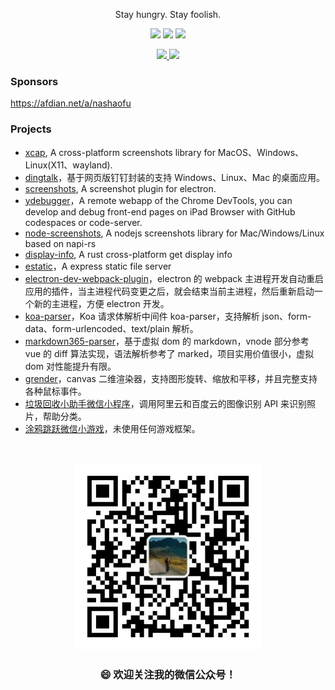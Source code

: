 <div align="center">
  <p>Stay hungry. Stay foolish.</p>
  <p>
    <img src="https://img.shields.io/github/followers/nashaofu" />
    <img src="https://img.shields.io/github/stars/nashaofu" />
    <img src="https://visitor-badge.laobi.icu/badge?page_id=nashaofu.nashaofu.README.md" />
  </p>
  <p>
    <a href="https://github.com/anuraghazra/github-readme-stats">
      <img
        width="49%"
        src="https://github-readme-stats.vercel.app/api?username=nashaofu&theme=shades-of-purple&show_icons=true&hide_border=true"
      />
    </a>
    <a href="https://git.io/streak-stats">
      <img
        width="49%"
        src="https://github-readme-streak-stats.herokuapp.com?user=nashaofu&theme=shades-of-purple&hide_border=true"
      />
    </a>
  </p>
</div>

<!--
**nashaofu/nashaofu** is a ✨ _special_ ✨ repository because its `README.md` (this file) appears on your GitHub profile.

Here are some ideas to get you started:

- 🔭 I’m currently working on ...
- 🌱 I’m currently learning ...
- 👯 I’m looking to collaborate on ...
- 🤔 I’m looking for help with ...
- 💬 Ask me about ...
- 📫 How to reach me: ...
- 😄 Pronouns: ...
- ⚡ Fun fact: ...
-->

### Sponsors

https://afdian.net/a/nashaofu

### Projects

-   [xcap](https://github.com/nashaofu/xcap), A cross-platform screenshots library for MacOS、Windows、Linux(X11、wayland).
-   [dingtalk](https://github.com/nashaofu/dingtalk)，基于网页版钉钉封装的支持 Windows、Linux、Mac 的桌面应用。
-   [screenshots](https://github.com/nashaofu/screenshots), A screenshot plugin for electron.
-   [ydebugger](https://github.com/nashaofu/ydebugger)，A remote webapp of the Chrome DevTools, you can develop and debug front-end pages on iPad Browser with GitHub codespaces or code-server.
-   [node-screenshots](https://github.com/nashaofu/node-screenshots), A nodejs screenshots library for Mac/Windows/Linux based on napi-rs
-   [display-info](https://github.com/nashaofu/display-info), A rust cross-platform get display info
-   [estatic](https://github.com/nashaofu/estatic)，A express static file server
-   [electron-dev-webpack-plugin](https://github.com/nashaofu/electron-dev-webpack-plugin)，electron 的 webpack 主进程开发自动重启应用的插件，当主进程代码变更之后，就会结束当前主进程，然后重新启动一个新的主进程，方便 electron 开发。
-   [koa-parser](https://github.com/nashaofu/koa-parser)，Koa 请求体解析中间件 koa-parser，支持解析 json、form-data、form-urlencoded、text/plain 解析。
-   [markdown365-parser](https://nashaofu.github.io/markdown365-parser/)，基于虚拟 dom 的 markdown，vnode 部分参考 vue 的 diff 算法实现，语法解析参考了 marked，项目实用价值很小，虚拟 dom 对性能提升有限。
-   [grender](https://github.com/nashaofu/grender)，canvas 二维渲染器，支持图形旋转、缩放和平移，并且完整支持各种鼠标事件。
-   [垃圾回收小助手微信小程序](https://github.com/nashaofu/garbage-collector)，调用阿里云和百度云的图像识别 API 来识别照片，帮助分类。
-   [涂鸦跳跃微信小游戏](https://github.com/nashaofu/space-jump)，未使用任何游戏框架。

<div align="center">
  <br />
  <p>
    <img src="mp-qrcode.jpg" width="300" />
  </p>
  <h3>😄 欢迎关注我的微信公众号！</h3>
</div>
